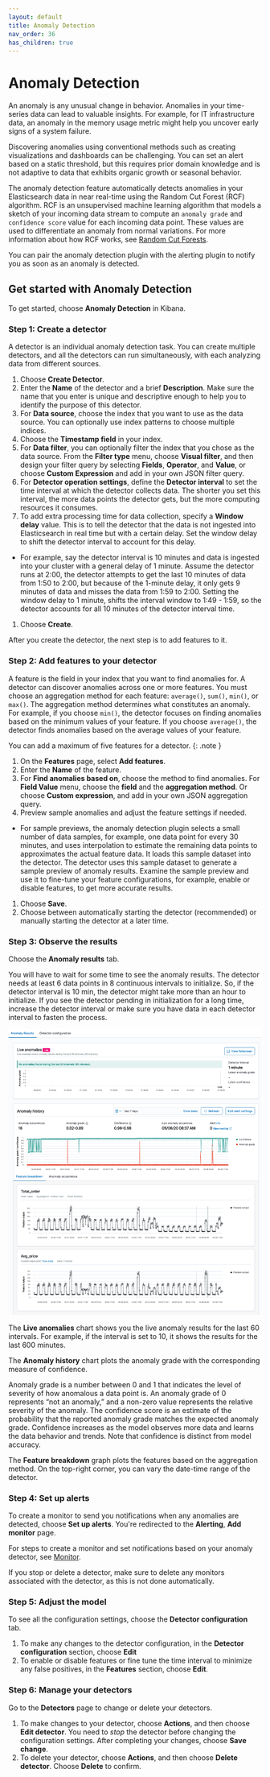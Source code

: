 ```yaml
---
layout: default
title: Anomaly Detection
nav_order: 36
has_children: true
---
```


# Anomaly Detection

An anomaly is any unusual change in behavior. Anomalies in your time-series data can lead to valuable insights. For example, for IT infrastructure data, an anomaly in the memory usage metric might help you uncover early signs of a system failure.

Discovering anomalies using conventional methods such as creating visualizations and dashboards can be challenging. You can set an alert based on a static threshold, but this requires prior domain knowledge and is not adaptive to data that exhibits organic growth or seasonal behavior.

The anomaly detection feature automatically detects anomalies in your Elasticsearch data in near real-time using the Random Cut Forest (RCF) algorithm. RCF is an unsupervised machine learning algorithm that models a sketch of your incoming data stream to compute an `anomaly grade` and `confidence score` value for each incoming data point. These values are used to differentiate an anomaly from normal variations. For more information about how RCF works, see [Random Cut Forests](https://pdfs.semanticscholar.org/8bba/52e9797f2e2cc9a823dbd12514d02f29c8b9.pdf?_ga=2.56302955.1913766445.1574109076-1059151610.1574109076).

You can pair the anomaly detection plugin with the alerting plugin to notify you as soon as an anomaly is detected.

## Get started with Anomaly Detection

To get started, choose **Anomaly Detection** in Kibana.

### Step 1: Create a detector

A detector is an individual anomaly detection task. You can create multiple detectors, and all the detectors can run simultaneously, with each analyzing data from different sources.

1. Choose **Create Detector**.
1. Enter the **Name** of the detector and a brief **Description**. Make sure the name that you enter is unique and descriptive enough to help you to identify the purpose of this detector.
1. For **Data source**, choose the index that you want to use as the data source. You can optionally use index patterns to choose multiple indices.
1. Choose the **Timestamp field** in your index.
1. For **Data filter**, you can optionally filter the index that you chose as the data source. From the **Filter type** menu, choose  **Visual filter**, and then design your filter query by selecting **Fields**, **Operator**, and **Value**, or choose **Custom Expression** and add in your own JSON filter query.
1. For **Detector operation settings**, define the **Detector interval** to set the time interval at which the detector collects data. The shorter you set this interval, the more data points the detector gets, but the more computing resources it consumes.
1. To add extra processing time for data collection, specify a **Window delay** value. This is to tell the detector that the data is not ingested into Elasticsearch in real time but with a certain delay.
Set the window delay to shift the detector interval to account for this delay.
- For example, say the detector interval is 10 minutes and data is ingested into your cluster with a general delay of 1 minute.
Assume the detector runs at 2:00, the detector attempts to get the last 10 minutes of data from 1:50 to 2:00, but because of the 1-minute delay, it only gets 9 minutes of data and misses the data from 1:59 to 2:00.
Setting the window delay to 1 minute, shifts the interval window to 1:49 - 1:59, so the detector accounts for all 10 minutes of the detector interval time.
1. Choose **Create**.

After you create the detector, the next step is to add features to it.

### Step 2: Add features to your detector

A feature is the field in your index that you want to find anomalies for. A detector can discover anomalies across one or more features. You must choose an aggregation method for each feature: `average()`, `sum()`, `min()`, or `max()`. The aggregation method determines what constitutes an anomaly. For example, if you choose `min()`, the detector focuses on finding anomalies based on the minimum values of your feature. If you choose `average()`, the detector finds anomalies based on the average values of your feature.

You can add a maximum of five features for a detector.
{: .note }

1. On the **Features** page, select **Add features**.
1. Enter the **Name** of the feature.
1. For **Find anomalies based on**, choose the method to find anomalies. For **Field Value** menu, choose the **field** and the **aggregation method**. Or choose **Custom expression**, and add in your own JSON aggregation query.
1. Preview sample anomalies and adjust the feature settings if needed.
- For sample previews, the anomaly detection plugin selects a small number of data samples, for example, one data point for every 30 minutes, and uses interpolation to estimate the remaining data points to approximates the actual feature data. It loads this sample dataset into the detector. The detector uses this sample dataset to generate a sample preview of anomaly results.
Examine the sample preview and use it to fine-tune your feature configurations, for example, enable or disable features, to get more accurate results.
1. Choose **Save**.
1. Choose between automatically starting the detector (recommended) or manually starting the detector at a later time.

### Step 3: Observe the results

Choose the **Anomaly results** tab.

You will have to wait for some time to see the anomaly results.
The detector needs at least 6 data points in 8 continuous intervals to initialize.
So, if the detector interval is 10 min, the detector might take more than an hour to initialize.
If you see the detector pending in initialization for a long time, increase the detector interval or make sure you have data in each detector interval to fasten the process.

![Anomaly detection results](../images/ad.png)

The **Live anomalies** chart shows you the live anomaly results for the last 60 intervals. For example, if the interval is set to 10, it shows the results for the last 600 minutes.

The **Anomaly history** chart plots the anomaly grade with the corresponding measure of confidence.

Anomaly grade is a number between 0 and 1 that indicates the level of severity of how anomalous a data point is. An anomaly grade of 0 represents “not an anomaly,” and a non-zero value represents the relative severity of the anomaly. The confidence score is an estimate of the probability that the reported anomaly grade matches the expected anomaly grade. Confidence increases as the model observes more data and learns the data behavior and trends. Note that confidence is distinct from model accuracy.

The **Feature breakdown** graph plots the features based on the aggregation method. On the top-right corner, you can vary the date-time range of the detector.

### Step 4: Set up alerts

To create a monitor to send you notifications when any anomalies are detected, choose **Set up alerts**.
You're redirected to the **Alerting**, **Add monitor** page.

For steps to create a monitor and set notifications based on your anomaly detector, see [Monitor](../alerting/monitors/).

If you stop or delete a detector, make sure to delete any monitors associated with the detector, as this is not done automatically.

### Step 5: Adjust the model

To see all the configuration settings, choose the **Detector configuration** tab.

1. To make any changes to the detector configuration, in the **Detector configuration** section, choose **Edit**
1. To enable or disable features or fine tune the time interval to minimize any false positives, in the **Features** section, choose **Edit**.

### Step 6: Manage your detectors

Go to the **Detectors** page to change or delete your detectors.

1. To make changes to your detector, choose **Actions**, and then choose **Edit detector**. You need to *stop* the detector before changing the configuration settings. After completing your changes, choose **Save change**.
2. To delete your detector, choose **Actions**, and then choose **Delete detector**. Choose **Delete** to confirm.
